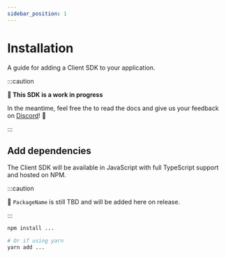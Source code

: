 ```yaml
---
sidebar_position: 1
---
```


# Installation

A guide for adding a Client SDK to your application.

:::caution

**🚧 This SDK is a work in progress**

In the meantime, feel free the to read the docs and give us your feedback on [Discord](https://discord.gg/FpXmvKrNed)! 💬

:::

## Add dependencies

The Client SDK will be available in JavaScript with full TypeScript support and hosted on NPM.

:::caution

🚧 `PackageName` is still TBD and will be added here on release.

:::

```bash
npm install ...

# Or if using yarn
yarn add ...
```
